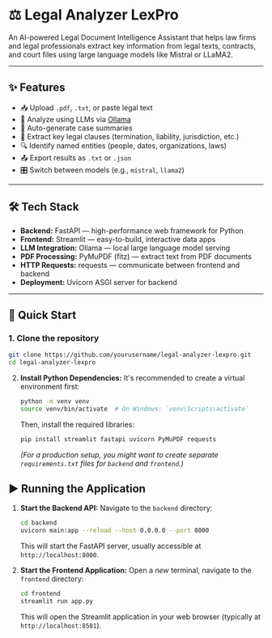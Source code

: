 # ⚖️ Legal Analyzer LexPro

An AI-powered Legal Document Intelligence Assistant that helps law firms and legal professionals extract key information from legal texts, contracts, and court files using large language models like Mistral or LLaMA2.

---

## ✨ Features

- 📥 Upload `.pdf`, `.txt`, or paste legal text
- 🧠 Analyze using LLMs via [Ollama](https://ollama.com/)
- 📄 Auto-generate case summaries
- 📌 Extract key legal clauses (termination, liability, jurisdiction, etc.)
- 🔍 Identify named entities (people, dates, organizations, laws)
- 📤 Export results as `.txt` or `.json`
- 🎛 Switch between models (e.g., `mistral`, `llama2`)

---
## 🛠️ Tech Stack

- **Backend:** FastAPI — high-performance web framework for Python  
- **Frontend:** Streamlit — easy-to-build, interactive data apps  
- **LLM Integration:** Ollama — local large language model serving  
- **PDF Processing:** PyMuPDF (fitz) — extract text from PDF documents  
- **HTTP Requests:** requests — communicate between frontend and backend  
- **Deployment:** Uvicorn ASGI server for backend  

---
## 🚀 Quick Start

### 1. Clone the repository

```bash
git clone https://github.com/yourusername/legal-analyzer-lexpro.git
cd legal-analyzer-lexpro
```

2.  **Install Python Dependencies:**
    It's recommended to create a virtual environment first:
    ```bash
    python -m venv venv
    source venv/bin/activate  # On Windows: `venv\Scripts\activate`
    ```
    Then, install the required libraries:
    ```bash
    pip install streamlit fastapi uvicorn PyMuPDF requests
    ```
    *(For a production setup, you might want to create separate `requirements.txt` files for `backend` and `frontend`.)*

 ## ▶️ Running the Application
1.  **Start the Backend API:**
    Navigate to the `backend` directory:
    ```bash
    cd backend
    uvicorn main:app --reload --host 0.0.0.0 --port 8000
    ```
    This will start the FastAPI server, usually accessible at `http://localhost:8000`.

2.  **Start the Frontend Application:**
    Open a *new* terminal, navigate to the `frontend` directory:
    ```bash
    cd frontend
    streamlit run app.py
    ```
    This will open the Streamlit application in your web browser (typically at `http://localhost:8501`).
